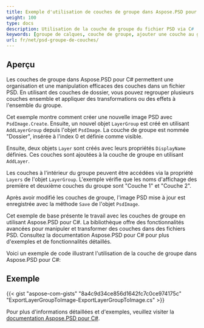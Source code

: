 ```yaml
---
title: Exemple d'utilisation de couches de groupe dans Aspose.PSD pour C#
weight: 100
type: docs
description: Utilisation de la couche de groupe du fichier PSD via C#
keywords: [groupe de calques, couche de groupe, ajouter une couche au groupe, api psd, C#, csharp, exemple de code]
url: fr/net/psd-groupe-de-couches/
---
```


## Aperçu

Les couches de groupe dans Aspose.PSD pour C# permettent une organisation et une manipulation efficaces des couches dans un fichier PSD. En utilisant des couches de dossier, vous pouvez regrouper plusieurs couches ensemble et appliquer des transformations ou des effets à l'ensemble du groupe.

Cet exemple montre comment créer une nouvelle image PSD avec `PsdImage.Create`. Ensuite, un nouvel objet `LayerGroup` est créé en utilisant `AddLayerGroup` depuis l'objet `PsdImage`. La couche de groupe est nommée "Dossier", insérée à l'index 0 et définie comme visible.

Ensuite, deux objets `Layer` sont créés avec leurs propriétés `DisplayName` définies. Ces couches sont ajoutées à la couche de groupe en utilisant `AddLayer`.

Les couches à l'intérieur du groupe peuvent être accédées via la propriété `Layers` de l'objet `LayerGroup`. L'exemple vérifie que les noms d'affichage des première et deuxième couches du groupe sont "Couche 1" et "Couche 2".

Après avoir modifié les couches de groupe, l'image PSD mise à jour est enregistrée avec la méthode `Save` de l'objet `PsdImage`.

Cet exemple de base présente le travail avec les couches de groupe en utilisant Aspose.PSD pour C#. La bibliothèque offre des fonctionnalités avancées pour manipuler et transformer des couches dans des fichiers PSD. Consultez la documentation Aspose.PSD pour C# pour plus d'exemples et de fonctionnalités détaillés.

Voici un exemple de code illustrant l'utilisation de la couche de groupe dans Aspose.PSD pour C#:

## Exemple

{{< gist "aspose-com-gists" "8a4c9d34ce856d1642fc7c0ce974175c" "ExportLayerGroupToImage-ExportLayerGroupToImage.cs" >}}

Pour plus d'informations détaillées et d'exemples, veuillez visiter la [documentation Aspose.PSD pour C#](https://docs.aspose.com/psd/net/).
